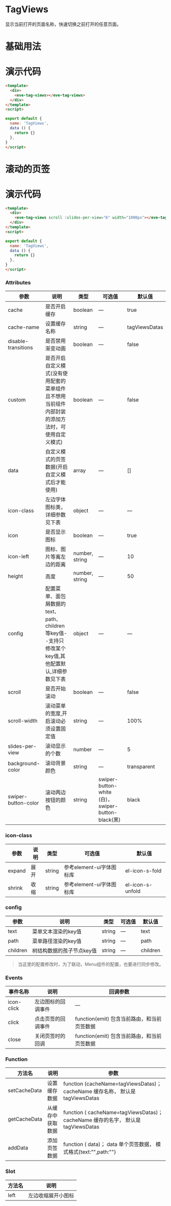   # TagViews 
  显示当前打开的页面名称，快速切换之前打开的任意页面。
  # 基础用法
 <template>
  <div>
    <Example/>
  </div>
</template>
<script>
import Example from './Example'
import ScrollExample from './ScrollExample'
export default {
  components: {
    Example,
    ScrollExample
  }
}
</script>

# 演示代码

```html
<template>
  <div>
    <eve-tag-views></eve-tag-views>
  </div>
</template>
<script>

export default {
  name: 'TagViews',
  data () {
    return {}
  },
}
</script>

```

# 滚动的页签
 <template>
  <div>
    <ScrollExample/>
  </div>
</template>

# 演示代码

```html
<template>
  <div>
    <eve-tag-views scroll :slides-per-view="6" width="1000px"></eve-tag-views>
  </div>
</template>
<script>

export default {
  name: 'TagViews',
  data () {
    return {}
  },
}
</script>


```


### Attributes
| 参数   | 说明 | 类型  | 可选值 | 默认值 |
| ----- | ------ | ----- | ----- | - |
| cache  | 是否开启缓存  | boolean| — |  true | 
| cache-name | 设置缓存名称 | string | — |  tagViewsDatas | 
| disable-transitions| 是否禁用渐变动画 |  boolean | — | false |
| custom | 是否开启自定义模式(没有使用配套的菜单组件且不想用当前组件内部封装的添加方法时，可使用自定义模式)|  boolean | — | false |
| data | 自定义模式的页签数据(开启自定义模式后才能使用) |   array | — | [] |
| icon-class | 左边字体图标类，详细参数见下表 |  object | — |  —  |
| icon | 是否显示图标 |  boolean | — |  true  |
| icon-left |  图标、图片等离左边的距离 |  number, string | — |  10  |
| height |  高度 |  number, string | — | 50 |
| config |  配置菜单、面包屑数据的text、path、children等key值--支持只修改某个key值,其他配置默认,详细参数见下表 |  object | — |   —   |
| scroll |  是否开始滚动 |  boolean | — |   false   |
| scroll-width |  滚动菜单的宽度,开启滚动必须设置固定值  |  string | — |   100%   |
| slides-per-view |  滚动显示的个数 |  number | — |   5   |
| background-color |  滚动背景颜色 |  string | —  |  transparent  |
| swiper-button-color |  滚动两边按钮的颜色 |  string | swiper-button-white (白)，swiper-button-black(黑)  |  black  |默认蓝 |


### icon-class
| 参数   | 说明 | 类型  | 可选值 | 默认值 |
| ----- | ------ | ----- | ----- | - |
| expand | 展开 | string | 参考element-ui字体图标库 | el-icon-s-fold |
| shrink | 收缩 | string | 参考element-ui字体图标库 | el-icon-s-unfold |

### config
| 参数   | 说明 | 类型  | 可选值 | 默认值 |
| ----- | ------ | ----- | ----- | - |
| text | 菜单文本渲染的key值 | string |  — | text |
| path | 菜单路径渲染的key值 | string |  — | path |
| children | 树结构数据的孩子节点key值 | string |  — | children |

> 当这里的配置修改时，为了联动，Menu组件的配置，也要进行同步修改。

### Events
| 事件名称 | 说明 | 回调参数  |
| ----| ----| --- | 
| icon-click | 左边图标的回调事件 | — |
| click | 点击页签的回调事件 | function(emit) 包含当前路由，和当前页签数据  |
| close | 关闭页签时的回调 | function(emit) 包含当前路由，和当前页签数据  |

### Function
| 方法名 | 说明 | 参数  |
| ----| ----| --- | 
| setCacheData |  设置缓存数据|  function (cacheName=tagViewsDatas)； cacheName 缓存名称， 默认是 tagViewsDatas| 
| getCacheData | 从缓存中获取数据 |  function ( cacheName=tagViewsDatas)； cacheName 缓存的名字， 默认是tagViewsDatas| 
| addData | 添加页签数据 |  function ( data)； data 单个页签数据， 模式格式{text:"",path:""}| 

### Slot
| 方法名 | 说明 
| ----| ----| 
| left | 左边收缩展开小图标 |  

